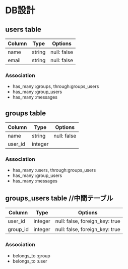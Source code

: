 # DB設計

## users table
|Column|Type|Options|
|------|----|-------|
|name|string|null: false|
|email|string|null: false|
### Association
- has_many :groups, through:groups_users
- has_many :group_users
- has_many :messages

## groups table
|Column|Type|Options|
|------|----|-------|
|name|string|null: false|
|user_id|integer||
### Association
- has_many :users, through:groups_users
- has_many :group_users
- has_many :messages


## groups_users table //中間テーブル
|Column|Type|Options|
|------|----|-------|
|user_id|integer|null: false, foreign_key: true|
|group_id|integer|null: false, foreign_key: true|
### Association
- belongs_to :group
- belongs_to :user
